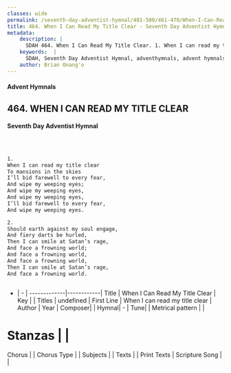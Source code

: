 ```yaml
---
classes: wide
permalink: /seventh-day-adventist-hymnal/401-500/461-470/When-I-Can-Read-My-Title-Clear/
title: 464. When I Can Read My Title Clear - Seventh Day Adventist Hymnal
metadata:
    description: |
      SDAH 464. When I Can Read My Title Clear. 1. When I can read my title clear To mansions in the skies I’ll bid farewell to every fear, And wipe my weeping eyes; And wipe my weeping eyes, And wipe my weeping eyes, I’ll bid farewell to every fear, And wipe my weeping eyes.
    keywords:  |
      SDAH, Seventh Day Adventist Hymnal, adventhymnals, advent hymnals, When I Can Read My Title Clear, When I can read my title clear 
    author: Brian Onang'o
---
```


#### Advent Hymnals
## 464. WHEN I CAN READ MY TITLE CLEAR
#### Seventh Day Adventist Hymnal

```txt



1.
When I can read my title clear
To mansions in the skies
I’ll bid farewell to every fear,
And wipe my weeping eyes;
And wipe my weeping eyes,
And wipe my weeping eyes,
I’ll bid farewell to every fear,
And wipe my weeping eyes.

2.
Should earth against my soul engage,
And fiery darts be hurled,
Then I can smile at Satan’s rage,
And face a frowning world;
And face a frowning world,
And face a frowning world,
Then I can smile at Satan’s rage,
And face a frowning world.



```

- |   -  |
-------------|------------|
Title | When I Can Read My Title Clear |
Key |  |
Titles | undefined |
First Line | When I can read my title clear |
Author | 
Year | 
Composer|  |
Hymnal|  - |
Tune|  |
Metrical pattern | |
# Stanzas |  |
Chorus |  |
Chorus Type |  |
Subjects |  |
Texts |  |
Print Texts | 
Scripture Song |  |
  
